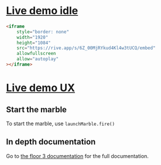 # **[Live demo idle](https://rive.app/s/6Z_00MjRYkud4Kl4w3tUCQ/embed)**

```html
<iframe
	style="border: none"
	width="1920"
	height="1084"
	src="https://rive.app/s/6Z_00MjRYkud4Kl4w3tUCQ/embed"
	allowfullscreen
	allow="autoplay"
></iframe>
```

# **[Live demo UX](https://guillaumecartoonbase.github.io/pasqalCase/)**

## Start the marble

To start the marble, use
`launchMarble.fire()`

## In depth documentation

Go to [the floor 3 documentation](https://github.com/GuillaumeCartoonbase/Pasqal-Floor_3/blob/main/README.md) for the full documentation.
